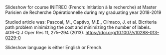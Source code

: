 Slideshow for course INITREC (French: Initiation à la recherche) at Master Parisien de Recherche Opérationnelle during my graduating year 2018-2019

Studied article was:
Pascoal, M., Captivo, M.E., Clímaco, J. et al. Bicriteria path problem minimizing the cost and minimizing the number of labels. 4OR-Q J Oper Res 11, 275–294 (2013). https://doi.org/10.1007/s10288-013-0229-0

Slideshow language is either English or French.
